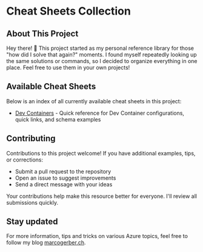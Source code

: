 
# Cheat Sheets Collection

## About This Project

Hey there! 👋 This project started as my personal reference library for those "how did I solve that again?" moments. I found myself repeatedly looking up the same solutions or commands, so I decided to organize everything in one place. Feel free to use them in your own projects!

## Available Cheat Sheets

Below is an index of all currently available cheat sheets in this project:

- [Dev Containers](./devcontainers/README.md) - Quick reference for Dev Container configurations, quick links, and schema examples

## Contributing

Contributions to this project welcome! If you have additional examples, tips, or corrections:

- Submit a pull request to the repository
- Open an issue to suggest improvements
- Send a direct message with your ideas

Your contributions help make this resource better for everyone. I'll review all submissions quickly.

## Stay updated

For more information, tips and tricks on various Azure topics, feel free to follow my blog [marcogerber.ch](https://marcogerber.ch/).